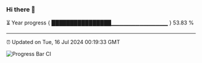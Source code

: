 ### Hi there 👋

⏳ Year progress { ████████████████▁▁▁▁▁▁▁▁▁▁▁▁▁▁ } 53.83 %

---

⏰ Updated on Tue, 16 Jul 2024 00:19:33 GMT

![Progress Bar CI](https://github.com/liununu/liununu/workflows/Progress%20Bar%20CI/badge.svg)
